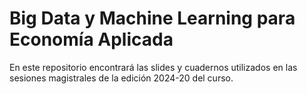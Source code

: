 # Big Data y Machine Learning para Economía Aplicada

En este repositorio encontrará las slides y cuadernos utilizados en las sesiones magistrales de la edición 2024-20 del curso.


